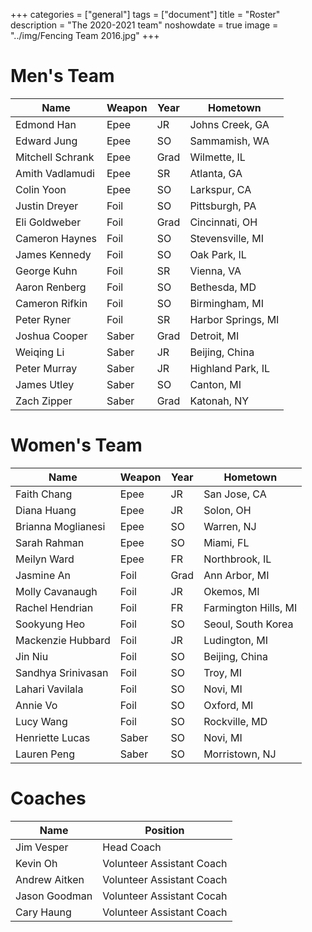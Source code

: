 +++
categories = ["general"]
tags = ["document"]
title = "Roster"
description = "The 2020-2021 team"
noshowdate = true
image = "../img/Fencing Team 2016.jpg"
+++

# Men's Team

| Name               | Weapon                        | Year      | Hometown               |
|--------------------|-------------------------------|-----------|------------------------|
| Edmond Han         | Epee                          | JR        | Johns Creek, GA        |
| Edward Jung        | Epee                          | SO        | Sammamish, WA          |
| Mitchell Schrank   | Epee                          | Grad      | Wilmette, IL           |
| Amith Vadlamudi    | Epee                          | SR        | Atlanta, GA            |
| Colin Yoon         | Epee                          | SO        | Larkspur, CA           |
| Justin Dreyer      | Foil                          | SO        | Pittsburgh, PA         |
| Eli Goldweber      | Foil                          | Grad      | Cincinnati, OH         |
| Cameron Haynes     | Foil                          | SO        | Stevensville, MI       |
| James Kennedy      | Foil                          | SO        | Oak Park, IL           |
| George Kuhn        | Foil                          | SR        | Vienna, VA             |
| Aaron Renberg      | Foil                          | SO        | Bethesda, MD           |
| Cameron Rifkin     | Foil                          | SO        | Birmingham, MI         |
| Peter Ryner        | Foil                          | SR        | Harbor Springs, MI     |
| Joshua Cooper      | Saber                         | Grad      | Detroit, MI            |
| Weiqing Li         | Saber                         | JR        | Beijing, China         |
| Peter Murray       | Saber                         | JR        | Highland Park, IL      |
| James Utley        | Saber                         | SO        | Canton, MI             |
| Zach Zipper        | Saber                         | Grad      | Katonah, NY            |


# Women's Team

| Name               | Weapon                        | Year      | Hometown               |
|--------------------|-------------------------------|-----------|------------------------|
| Faith Chang        | Epee                          | JR        | San Jose, CA           |
| Diana Huang        | Epee                          | JR        | Solon, OH              |
| Brianna Moglianesi | Epee                          | SO        | Warren, NJ             |
| Sarah Rahman       | Epee                          | SO        | Miami, FL              |
| Meilyn Ward        | Epee                          | FR        | Northbrook, IL         |
| Jasmine An         | Foil                          | Grad      | Ann Arbor, MI          |
| Molly Cavanaugh    | Foil                          | JR        | Okemos, MI             |
| Rachel Hendrian    | Foil                          | FR        | Farmington Hills, MI   |
| Sookyung Heo       | Foil                          | SO        | Seoul, South Korea     |
| Mackenzie Hubbard  | Foil                          | JR        | Ludington, MI          |
| Jin Niu            | Foil                          | SO        | Beijing, China         |
| Sandhya Srinivasan | Foil                          | SO        | Troy, MI               |
| Lahari Vavilala    | Foil                          | SO        | Novi, MI               |
| Annie Vo           | Foil                          | SO        | Oxford, MI             |
| Lucy Wang          | Foil                          | SO        | Rockville, MD          |
| Henriette Lucas    | Saber                         | SO        | Novi, MI               |
| Lauren Peng        | Saber                         | SO        | Morristown, NJ         |


# Coaches
| Name             | Position                  |
|------------------|---------------------------|
| Jim Vesper       | Head Coach                |
| Kevin Oh         | Volunteer Assistant Coach |
| Andrew Aitken    | Volunteer Assistant Coach |
| Jason Goodman    | Volunteer Assistant Cocah |
| Cary Haung       | Volunteer Assistant Coach |
